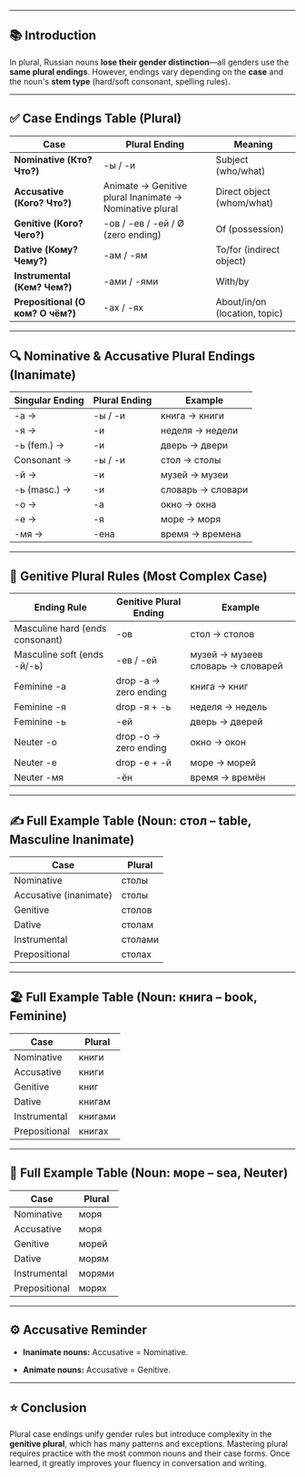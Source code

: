 
---
## 📚 **Introduction**

In plural, Russian nouns **lose their gender distinction**—all genders use the **same plural endings**. However, endings vary depending on the **case** and the noun's **stem type** (hard/soft consonant, spelling rules).

---

## ✅ **Case Endings Table (Plural)**

|**Case**|**Plural Ending**|**Meaning**|
|---|---|---|
|**Nominative (Кто? Что?)**|-ы / -и|Subject (who/what)|
|**Accusative (Кого? Что?)**|Animate → Genitive plural Inanimate → Nominative plural|Direct object (whom/what)|
|**Genitive (Кого? Чего?)**|-ов / -ев / -ей / Ø (zero ending)|Of (possession)|
|**Dative (Кому? Чему?)**|-ам / -ям|To/for (indirect object)|
|**Instrumental (Кем? Чем?)**|-ами / -ями|With/by|
|**Prepositional (О ком? О чём?)**|-ах / -ях|About/in/on (location, topic)|

---

## 🔍 **Nominative & Accusative Plural Endings (Inanimate)**

|**Singular Ending**|**Plural Ending**|**Example**|
|---|---|---|
|-а →|-ы / -и|книга → книги|
|-я →|-и|неделя → недели|
|-ь (fem.) →|-и|дверь → двери|
|Consonant →|-ы / -и|стол → столы|
|-й →|-и|музей → музеи|
|-ь (masc.) →|-и|словарь → словари|
|-о →|-а|окно → окна|
|-е →|-я|море → моря|
|-мя →|-ена|время → времена|

---

## 🧠 **Genitive Plural Rules (Most Complex Case)**

|**Ending Rule**|**Genitive Plural Ending**|**Example**|
|---|---|---|
|Masculine hard (ends consonant)|-ов|стол → столов|
|Masculine soft (ends -й/-ь)|-ев / -ей|музей → музеев словарь → словарей|
|Feminine -а|drop -а → zero ending|книга → книг|
|Feminine -я|drop -я + -ь|неделя → недель|
|Feminine -ь|-ей|дверь → дверей|
|Neuter -о|drop -о → zero ending|окно → окон|
|Neuter -е|drop -е + -й|море → морей|
|Neuter -мя|-ён|время → времён|

---

## ✍️ **Full Example Table (Noun: стол – table, Masculine Inanimate)**

|**Case**|**Plural**|
|---|---|
|Nominative|столы|
|Accusative (inanimate)|столы|
|Genitive|столов|
|Dative|столам|
|Instrumental|столами|
|Prepositional|столах|

---

## 🏖️ **Full Example Table (Noun: книга – book, Feminine)**

|**Case**|**Plural**|
|---|---|
|Nominative|книги|
|Accusative|книги|
|Genitive|книг|
|Dative|книгам|
|Instrumental|книгами|
|Prepositional|книгах|

---

## 🌊 **Full Example Table (Noun: море – sea, Neuter)**

|**Case**|**Plural**|
|---|---|
|Nominative|моря|
|Accusative|моря|
|Genitive|морей|
|Dative|морям|
|Instrumental|морями|
|Prepositional|морях|

---

## ⚙️ **Accusative Reminder**

- **Inanimate nouns:** Accusative = Nominative.
    
- **Animate nouns:** Accusative = Genitive.
    

---

## ⭐ **Conclusion**

Plural case endings unify gender rules but introduce complexity in the **genitive plural**, which has many patterns and exceptions. Mastering plural requires practice with the most common nouns and their case forms. Once learned, it greatly improves your fluency in conversation and writing.